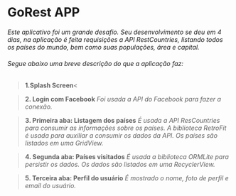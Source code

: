 # GoRest APP

*Este aplicativo foi um grande desafio. Seu desenvolvimento se deu em 4 dias, na aplicação é feita requisições a API RestCountries, listando todos os países do mundo, bem como suas populações, área e capital.*

###### Segue abaixo uma breve descrição do que a aplicação faz:

>**1.Splash Screen**<

>**2. Login com Facebook**
*Foi usada a API do Facebook para fazer a conexão.*

>**3. Primeira aba: Listagem dos países**
*É usada a API ResCountries para consumir as informações sobre os países. A biblioteca RetroFit é usada para auxiliar a consumir os dados da API. Os países são listados em uma GridView.*

>**4. Segunda aba: Países visitados**
*É usada a biblioteca ORMLite para persistir os dados. Os dados são listados em uma RecyclerView.*

>**5. Terceira aba: Perfil do usuário** 
*É mostrado o nome, foto de perfil e email do usuário.*
